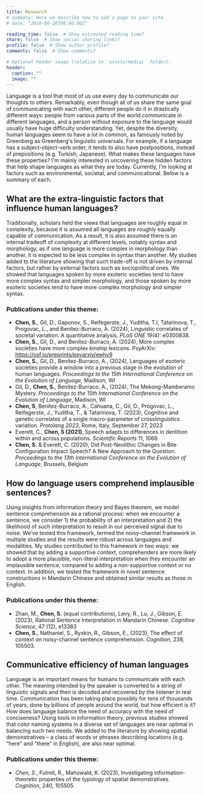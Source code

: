 ```yaml
---
title: Research
# summary: Here we describe how to add a page to your site.
# date: "2018-06-28T00:00:00Z"

reading_time: false  # Show estimated reading time?
share: false  # Show social sharing links?
profile: false  # Show author profile?
comments: false  # Show comments?

# Optional header image (relative to `assets/media/` folder).
header:
  caption: ""
  image: ""
---
```

Language is a tool that most of us use every day to communicate our thoughts to others.
Remarkably, even though all of us share the same goal of communicating with each other, different people do it in drastically different ways: people from various parts of the world communicate in different languages, and a person without exposure to the language would usually have huge difficulty understanding. 
Yet, despite the diversity, human languages seem to have a lot in common, as famously noted by Greenberg as Greenberg's linguistic universals.
For example, if a language has a subject-object-verb order, it tends to also have postpositions, instead of prepositions (e.g. Turkish, Japanese).
What makes these languages have these properties? 
I'm mainly interested in uncovering these hidden factors that help shape languages as what they are today.
Currently, I'm looking at factors such as environmental, societal, and communicational.
Below is a summary of each.

## What are the extra-linguistic factors that influence human languages?
Traditionally, scholars held the views that languages are roughly equal in complexity, because it is assumed all languages are roughly equally capable of communication. As a result, it is also assumed there is an internal tradeoff of complexity at different levels, notably syntax and morphology, as if one language is more complex in morphology than another, it is expected to be less complex in syntax than another. My studies added to the literature showing that such trade-off is not driven by internal factors, but rather by external factors such as sociopolitical ones. We showed that languages spoken by more exoteric societies tend to have more complex syntax and simpler morphology, and those spoken by more esoteric societies tend to have more complex morphology and simpler syntax.

### Publications under this theme:
- **Chen, S.**, Gil, D., Gaponov, S., Reifegerste, J., Yuditha, T.l, Tatarinova, T., Progovac, L., and Benítez-Burraco, A. (2024), Linguistic correlates of societal variation: A quantitative analysis. _PLoS ONE_ 19(4): e0300838. 
- **Chen, S.**, Gil, D., and Benítez-Burraco, A. (2024), More complex societies have more complex kinship lexicons. PsyArXiv: https://osf.io/preprints/psyarxiv/ewhv9
- **Chen, S.**, Gil, D., Benítez-Burraco, A., (2024), Languages of esoteric societies provide a window into a previous stage
in the evolution of human languages. _Proceedings to the 15th International Conference on the Evolution of Language_, Madison, WI
- Gil, D., **Chen, S.**, Benítez-Burraco, A., (2024), The Mekong-Mamberamo Mystery. _Proceedings to the 15th International Conference on the Evolution of Language_, Madison, WI
- **Chen, S**, Benítez-Burraco, A., Cahuana, C., Gil, D., Progovac, L., Reifegerste, J., Yuditha, T., & Tatarinova, T. (2023), Cognitive and genetic correlates of a single macro-parameter of crosslinguistics variation. _Protolang 2023_, Rome, Italy, September 27, 2023
- Everett, C., **Chen, S (2021)**, Speech adapts to differences in dentition within and across populations. _Scientific Reports_ 11, 1066
- **Chen, S.** & Everett, C. (2020), Did Post-Neolithic Changes in Bite Configuration Impact Speech? A New Approach to
the Question. _Proceedings to the 13th International Conference on the Evolution of Language_, Brussels, Belgium

## How do language users comprehend implausible sentences?
Using insights from information theory and Bayes theorem, we model sentence comprehension as a rational process: when we encounter a sentence, we consider 1) the probability of an interpretation and 2) the likelihood of such interpretation to result in our perceived signal due to noise. We’ve tested this framework, termed the noisy-channel framework in multiple studies and the results were robust across languages and modalities. My studies contributed to this framework in two ways: we showed that by adding a supportive context, comprehenders are more likely to adopt a more plausible, non-literal interpretation when they encounter an implausible sentence, compared to adding a non-supportive context or no context. In addition, we tested the framework in novel sentence constructions in Mandarin Chinese and obtained similar results as those in English. 

### Publications under this theme:
- Zhan, M., **Chen, S.** (equal contributions), Levy, R., Lu, J., Gibson, E. (2023), Rational Sentence Interpretation in Mandarin Chinese. _Cognitive Science_, 47 (12), e13383
- **Chen, S.**, Nathaniel, S., Ryskin, R., Gibson, E., (2023), The effect of context on noisy-channel sentence comprehension. _Cognition_, 238, 105503.

## Communicative efficiency of human languages
Language is an important means for humans to communicate with each other. The meaning intended by the speaker is converted to a string of linguistic signals and then is decoded and recovered by the listener in real time. Communication has been taking place possibly for tens of thousands of years, done by billions of people around the world, but how efficient is it? How does language balance the need of accuracy with the need of conciseness? Using tools in information theory, previous studies showed that color naming systems in a diverse set of languages are near optimal in balancing such two needs. We added to the literature by showing spatial demonstratives – a class of words or phrases describing locations (e.g. “here” and “there” in English), are also near optimal. 

### Publications under this theme:
- _Chen, S._, Futrell, R., Mahowald, K. (2023), Investigating information-theoretic properties of the typology of spatial demonstratives. _Cognition_, 240, 105505.



